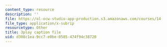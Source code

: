 ```yaml
---
content_type: resource
description: ''
file: https://ol-ocw-studio-app-production.s3.amazonaws.com/courses/14-13-psychology-and-economics-spring-2020/d308c1ea9cc7e0be0585474f94c38720_l7mu7-YNSg0.srt
file_type: application/x-subrip
resourcetype: Other
title: 3play caption file
uid: d308c1ea-9cc7-e0be-0585-474f94c38720
---
```

